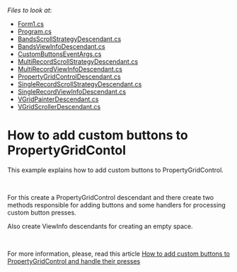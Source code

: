 <!-- default file list -->
*Files to look at*:

* [Form1.cs](./CS/GridControlWithBar/Form1.cs)
* [Program.cs](./CS/GridControlWithBar/Program.cs)
* [BandsScrollStrategyDescendant.cs](./CS/GridControlWithBar/PropertyGridControlDescendant/BandsScrollStrategyDescendant.cs)
* [BandsViewInfoDescendant.cs](./CS/GridControlWithBar/PropertyGridControlDescendant/BandsViewInfoDescendant.cs)
* [CustomButtonsEventArgs.cs](./CS/GridControlWithBar/PropertyGridControlDescendant/CustomButtonsEventArgs.cs)
* [MultiRecordScrollStrategyDescendant.cs](./CS/GridControlWithBar/PropertyGridControlDescendant/MultiRecordScrollStrategyDescendant.cs)
* [MultiRecordViewInfoDescendant.cs](./CS/GridControlWithBar/PropertyGridControlDescendant/MultiRecordViewInfoDescendant.cs)
* [PropertyGridControlDescendant.cs](./CS/GridControlWithBar/PropertyGridControlDescendant/PropertyGridControlDescendant.cs)
* [SingleRecordScrollStrategyDescendant.cs](./CS/GridControlWithBar/PropertyGridControlDescendant/SingleRecordScrollStrategyDescendant.cs)
* [SingleRecordViewInfoDescendant.cs](./CS/GridControlWithBar/PropertyGridControlDescendant/SingleRecordViewInfoDescendant.cs)
* [VGridPainterDescendant.cs](./CS/GridControlWithBar/PropertyGridControlDescendant/VGridPainterDescendant.cs)
* [VGridScrollerDescendant.cs](./CS/GridControlWithBar/PropertyGridControlDescendant/VGridScrollerDescendant.cs)
<!-- default file list end -->
# How to add custom buttons to PropertyGridContol


<p>This example explains how to add custom buttons to PropertyGridControl.</p><br />
<p>For this create a PropertyGridControl descendant and there create two methods responsible for adding buttons and some handlers for processing custom button presses.</p><p>Also create ViewInfo descendants for creating an empty space. </p><br />
<p>For more information, please, read this article <a href="https://www.devexpress.com/Support/Center/p/KA18608">How to add custom buttons to PropertyGridControl and handle their presses</a></p>

<br/>


